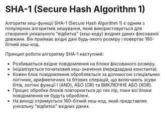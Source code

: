 # SHA-1 (Secure Hash Algorithm 1)

Алгоритм хеш-функції SHA-1 (Secure Hash Algorithm 1) є одним з популярних алгоритмів хешування, 
який використовується для створення унікального "відбитка" (хеш-коду) вхідних даних фіксованої довжини. 
Він приймає вхідні дані будь-якого розміру і повертає 160-бітний хеш-код.


Принцип роботи алгоритму SHA-1 наступний:
* Розбивається вхідне повідомлення на блоки фіксованого розміру.
* Ініціалізується початковий хеш-значення (передзадана константа).
* Кожен блок повідомлення обробляється за допомогою спеціальних логічних, арифметичних та бітових операцій, що включають зсуви бітів, логічні функції І (AND), АБО (OR) та ВИКЛЮЧНЕ АБО (XOR).
* Процес обробки блоків повторюється до тих пір, поки всі блоки повідомлення не будуть оброблені.
* На виході отримується 160-бітний хеш-код, який представляє унікальну "відбиток" вхідних даних.